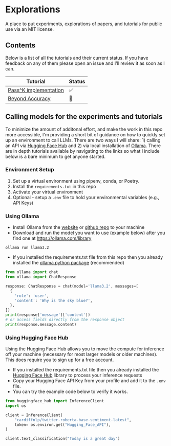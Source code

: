 # Explorations
 A place to put experiments, explorations of papers, and tutorials for public use via an MIT license. 

## Contents
Below is a list of all the tutorials and their current status. If you have feedback on any of them please open an issue and I'll review it as soon as I can.

| Tutorial  | Status |
| ------------- | ------------- |
| [Pass^K implementation](Tutorials\passK\pass^K.ipynb)  | ✅  |
| [Beyond Accuracy](Tutorials\testing\beyond_accuracy.ipynb)  | 🚧  |

## Calling models for the experiments and tutorials
To minimize the amount of additonal effort, and make the work in this repo more accessible, I'm providing a short bit of guidance on how to quickly set up an environment to call LLMs. There are two ways I will share: 1) calling an API via [Hugging Face Hub](https://huggingface.co/docs/huggingface_hub/en/index) and 2) via local installation of [Ollama](https://ollama.com/). There are in depth tutorials available by navigating to the links so what I include below is a bare minimum to get anyone started.

### Environment Setup
1. Set up a virtual environment using pipenv, conda, or Poetry.
2. Install the `requirements.txt` in this repo
3. Activate your virtual environment
4. Optional - setup a `.env` file to hold your environmental variables (e.g., API Keys)

### Using Ollama
* Install Ollama from the [website](https://ollama.com/) or [github repo](https://github.com/ollama/ollama) to your machine
* Download and run the model you want to use (example below) after you find one at https://ollama.com/library
```command
ollama run llama3.2
```
* If you installed the requirements.txt file from this repo then you already installed the [ollama python package](https://github.com/ollama/ollama-python?tab=readme-ov-file#usage) (recommended)
```python
from ollama import chat
from ollama import ChatResponse

response: ChatResponse = chat(model='llama3.2', messages=[
  {
    'role': 'user',
    'content': 'Why is the sky blue?',
  },
])
print(response['message']['content'])
# or access fields directly from the response object
print(response.message.content)

```

### Using Hugging Face Hub
Using the Hugging Face Hub allows you to move the compute for inference off your machine (necessary for most larger models or older machines). This does require you to sign up for a free account.
* If you installed the requirements.txt file then you already installed the [Hugging Face Hub](https://github.com/huggingface/huggingface_hub) library to process your inference requests
* Copy your Hugging Face API Key from your profile and add it to the `.env` file.
* You can try the example code below to verify it works.

```python
from huggingface_hub import InferenceClient
import os

client = InferenceClient(
    "cardiffnlp/twitter-roberta-base-sentiment-latest",
    token= os.environ.get("Hugging_Face_API"),
)

client.text_classification("Today is a great day")
```